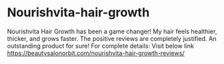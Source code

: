 # Nourishvita-hair-growth
Nourishvita Hair Growth has been a game changer! My hair feels healthier, thicker, and grows faster. The positive reviews are completely justified. An outstanding product for sure!
For complete details: Visit below link
 https://beautysalonorbit.com/nourishvita-hair-growth-reviews/
